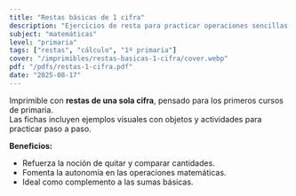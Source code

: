 ```yaml
---
title: "Restas básicas de 1 cifra"
description: "Ejercicios de resta para practicar operaciones sencillas en primaria."
subject: "matemáticas"
level: "primaria"
tags: ["restas", "cálculo", "1º primaria"]
cover: "/imprimibles/restas-basicas-1-cifra/cover.webp"
pdf: "/pdfs/restas-1-cifra.pdf"
date: "2025-08-17"
---
```


Imprimible con **restas de una sola cifra**, pensado para los primeros cursos de primaria.  
Las fichas incluyen ejemplos visuales con objetos y actividades para practicar paso a paso.

**Beneficios:**
- Refuerza la noción de quitar y comparar cantidades.  
- Fomenta la autonomía en las operaciones matemáticas.  
- Ideal como complemento a las sumas básicas.
